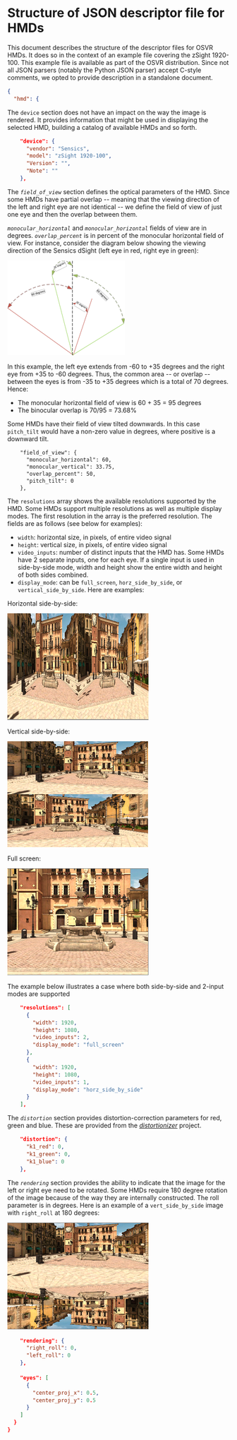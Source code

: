 # Structure of JSON descriptor file for HMDs



This document describes the structure of the descriptor files for OSVR HMDs. It does so in the context of an example file covering the zSight 1920-100. This example file is available as part of the OSVR distribution. Since not all JSON parsers (notably the Python JSON parser) accept C-style comments, we opted to provide description in a standalone document.

```json
{
  "hmd": {
```

The `device` section does not have an impact on the way the image is rendered. It provides information that might be used in displaying the selected HMD, building a catalog of available HMDs and so forth.


```json
    "device": {
      "vendor": "Sensics",
      "model": "zSight 1920-100",
      "Version": "",
      "Note": ""
    },
```

The *`field_of_view`* section defines the optical parameters of the HMD. Since some HMDs have partial overlap -- meaning that the viewing direction of the left and right eye are not identical -- we define the field of view of just one eye and then the overlap between them.

*`monocular_horizontal`* and *`monocular_horizontal`* fields of view are in degrees. *`overlap_percent`* is in percent of the monocular horizontal field of view. For instance, consider the diagram below showing the viewing direction of the Sensics dSight (left eye in red, right eye in green):

![](dSight-viewing-angles.png)

In this example, the left eye extends from -60 to +35 degrees and the right eye from +35 to -60 degrees. Thus, the common area -- or overlap -- between the eyes is from -35 to +35 degrees which is a total of 70 degrees. Hence:

- The monocular horizontal field of view is 60 + 35 = 95 degrees
- The binocular overlap is 70/95 = 73.68%

Some HMDs have their field of view tilted downwards. In this case `pitch_tilt` would have a non-zero value in degrees, where positive is a downward tilt.


```
    "field_of_view": {
      "monocular_horizontal": 60,
      "monocular_vertical": 33.75,
      "overlap_percent": 50,
      "pitch_tilt": 0
    },
```


The `resolutions` array shows the available resolutions supported by the HMD. Some HMDs support multiple resolutions as well as multiple display modes. The first resolution in the array is the preferred resolution. The fields are as follows (see below for examples):

- `width`: horizontal size, in pixels, of entire video signal
- `height`: vertical size, in pixels, of entire video signal
- `video_inputs`: number of distinct inputs that the HMD has. Some HMDs have 2 separate inputs, one for each eye. If a single input is used in side-by-side mode, width and height show the entire width and height of both sides combined.
- `display_mode`: can be `full_screen`, `horz_side_by_side`, or `vertical_side_by_side`. Here are examples:

Horizontal side-by-side:

![](horiz-sxs.png)


Vertical side-by-side:

![](vert-sxs.png)

Full screen:

![](fullscreen.png)


The example below illustrates a case where both side-by-side and 2-input modes are supported


```json
    "resolutions": [
      {
        "width": 1920,
        "height": 1080,
        "video_inputs": 2,
        "display_mode": "full_screen"
      },
      {
        "width": 1920,
        "height": 1080,
        "video_inputs": 1,
        "display_mode": "horz_side_by_side"
      }
    ],
```



The *`distortion`* section provides distortion-correction parameters for red, green and blue. These are provided from the [*distortionizer*](https://github.com/OSVR/distortionizer) project.


```json
    "distortion": {
      "k1_red": 0,
      "k1_green": 0,
      "k1_blue": 0
    },
```


The *`rendering`* section provides the ability to indicate that the image for the left or right eye need to be rotated. Some HMDs require 180 degree rotation of the image because of the way they are internally constructed. The roll parameter is in degrees. Here is an example of a `vert_side_by_side` image with `right_roll` at 180 degrees:

![](right-roll.png)

```json
    "rendering": {
      "right_roll": 0,
      "left_roll": 0
    },

    "eyes": [
      {
        "center_proj_x": 0.5,
        "center_proj_y": 0.5
      }
    ]
  }
}
```